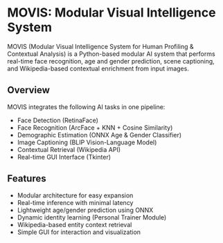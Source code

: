 # MOVIS: Modular Visual Intelligence System

MOVIS (Modular Visual Intelligence System for Human Profiling & Contextual Analysis) is a Python-based modular AI system that performs real-time face recognition, age and gender prediction, scene captioning, and Wikipedia-based contextual enrichment from input images.

## Overview

MOVIS integrates the following AI tasks in one pipeline:
-  Face Detection (RetinaFace)
-  Face Recognition (ArcFace + KNN + Cosine Similarity)
-  Demographic Estimation (ONNX Age & Gender Classifier)
-  Image Captioning (BLIP Vision-Language Model)
-  Contextual Retrieval (Wikipedia API)
-  Real-time GUI Interface (Tkinter)

##  Features

- Modular architecture for easy expansion
- Real-time inference with minimal latency
- Lightweight age/gender prediction using ONNX
- Dynamic identity learning (Personal Trainer Module)
- Wikipedia-based entity context retrieval
- Simple GUI for interaction and visualization

